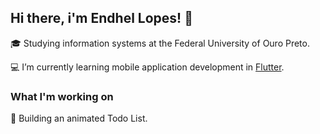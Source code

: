 ## Hi there, i'm Endhel Lopes! 👋

:mortar_board: Studying information systems at the Federal University of Ouro Preto.

:computer: I’m currently learning mobile application development in [Flutter](https://flutter.dev/docs).

### What I'm working on

:iphone: Building an animated Todo List.


